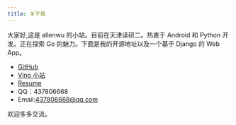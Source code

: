 ```yaml
---
title: 关于我
---
```


大家好,这是  allenwu 的小站。目前在天津读研二。热衷于 Android 和 Python 开发。正在探索 Go 的魅力。下面是我的开源地址以及一个基于 Django 的 Web App。

* [GitHub](https://github.com/wuchangfeng)
* [Vino 小站](http://vino.pythonanywhere.com)
* <a href="/resume" class="head_item">Resume</a>
* QQ：437806668
* Email:437806668@qq.com

欢迎多多交流。